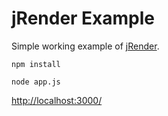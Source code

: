 # jRender Example

Simple working example of [jRender](https://github.com/reggi/jrender).

```
npm install
```

```
node app.js

```


[http://localhost:3000/](http://localhost:3000/)